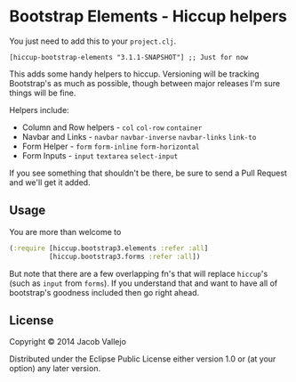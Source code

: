 # Bootstrap Elements - Hiccup helpers

You just need to add this to your `project.clj`.

`[hiccup-bootstrap-elements "3.1.1-SNAPSHOT"] ;; Just for now`

This adds some handy helpers to hiccup. Versioning will be tracking
Bootstrap's as much as possible, though between major releases I'm
sure things will be fine.

Helpers include:

- Column and Row helpers - `col` `col-row` `container`
- Navbar and Links - `navbar` `navbar-inverse` `navbar-links` `link-to`
- Form Helper - `form` `form-inline` `form-horizontal`
- Form Inputs - `input` `textarea` `select-input`

If you see something that shouldn't be there, be sure to send a Pull
Request and we'll get it added. 

## Usage

You are more than welcome to
```clojure
(:require [hiccup.bootstrap3.elements :refer :all]
          [hiccup.bootstrap3.forms :refer :all])

```

But note that there are a few overlapping fn's that will replace
`hiccup`'s (such as `input` from `forms`). If you understand that and
want to have all of bootstrap's goodness included then go right ahead.

## License

Copyright © 2014 Jacob Vallejo

Distributed under the Eclipse Public License either version 1.0 or (at
your option) any later version.
